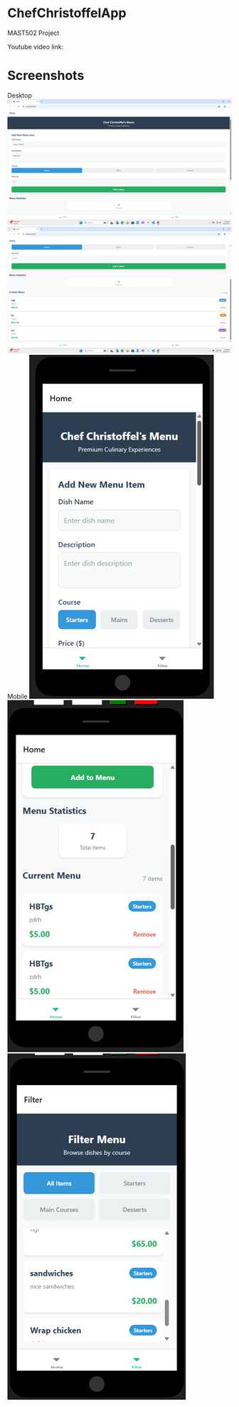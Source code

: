 # ChefChristoffelApp
MAST502 Project

Youtube video link:

# Screenshots 
Desktop
![](Ss1.png)
![](Ss2.png)
Mobile 
![](Ss3.png)
![](Ss4.png)
![](Ss5.png)
